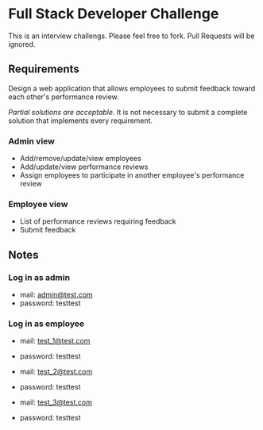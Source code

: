 # Full Stack Developer Challenge

This is an interview challengs. Please feel free to fork. Pull Requests will be ignored.

## Requirements

Design a web application that allows employees to submit feedback toward each other's performance review.

_Partial solutions are acceptable._ It is not necessary to submit a complete solution that implements every requirement.

### Admin view

- Add/remove/update/view employees
- Add/update/view performance reviews
- Assign employees to participate in another employee's performance review

### Employee view

- List of performance reviews requiring feedback
- Submit feedback

## Notes

### Log in as admin

- mail: admin@test.com
- password: testtest

### Log in as employee

- mail: test_1@test.com
- password: testtest

- mail: test_2@test.com
- password: testtest

- mail: test_3@test.com
- password: testtest

